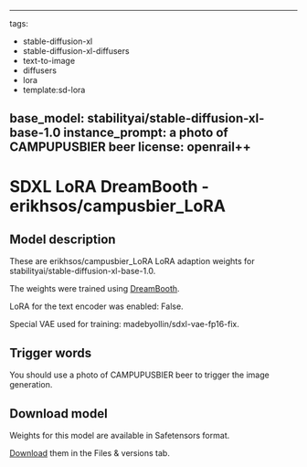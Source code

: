 
---
tags:
- stable-diffusion-xl
- stable-diffusion-xl-diffusers
- text-to-image
- diffusers
- lora
- template:sd-lora

base_model: stabilityai/stable-diffusion-xl-base-1.0
instance_prompt: a photo of CAMPUPUSBIER beer
license: openrail++
---
    
# SDXL LoRA DreamBooth - erikhsos/campusbier_LoRA

<Gallery />

## Model description

These are erikhsos/campusbier_LoRA LoRA adaption weights for stabilityai/stable-diffusion-xl-base-1.0.

The weights were trained  using [DreamBooth](https://dreambooth.github.io/).

LoRA for the text encoder was enabled: False.

Special VAE used for training: madebyollin/sdxl-vae-fp16-fix.

## Trigger words

You should use a photo of CAMPUPUSBIER beer to trigger the image generation.

## Download model

Weights for this model are available in Safetensors format.

[Download](erikhsos/campusbier_LoRA/tree/main) them in the Files & versions tab.


